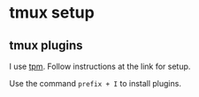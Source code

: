 # tmux setup

## tmux plugins

I use [tpm](https://github.com/tmux-plugins/tpm). Follow instructions at the 
link for setup.

Use the command `prefix + I` to install plugins.
